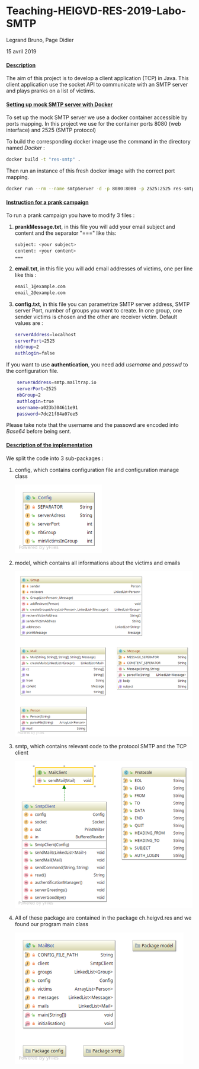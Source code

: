# Teaching-HEIGVD-RES-2019-Labo-SMTP

Legrand Bruno, Page Didier

15 avril 2019

#### <u>Description</u>

The aim of this project is to develop a client application (TCP) in Java. This client application use the socket API to communicate with an SMTP server and plays pranks on a list of victims.



#### <u>Setting up mock SMTP server with Docker</u>

To set up the mock SMTP server we use a docker container accessible by ports mapping. In this project we use for the container ports 8080 (web interface) and 2525 (SMTP protocol) 

To build the corresponding docker image use the command in the directory named *Docker* :

```bash
docker build -t "res-smtp" .  


```

Then run an instance of this fresh docker image with the correct port mapping.

```bash
docker run --rm --name smtpServer -d -p 8080:8080 -p 2525:2525 res-smtp

```

#### <u>Instruction for a prank campaign</u>

To run a prank campaign you have to modify 3 files : 

1. **prankMessage.txt**, in this file you will add your email subject and content and the separator "===" like this:

   ```bash
   subject: <your subject>
   content: <your content>
   ===
   ```

2. **email.txt**, in this file you will add email addresses of victims, one per line like this :

   ```bash
   email_1@example.com
   email_2@example.com
   ```

   

3. **config.txt**, in this file you can parametrize SMTP server address, SMTP server Port, number of groups you want to create. In one group, one sender victims is chosen and the other are receiver victim. Default values are :

   ```bash
   serverAddress=localhost
   serverPort=2525
   nbGroup=2
   authlogin=false
   ```


If you want to use **authentication**, you need add *username* and *passwd* to the configuration file. 

```bash
    serverAddress=smtp.mailtrap.io
    serverPort=2525
    nbGroup=2
    authlogin=true
    username=a023b304611e91
    password=7dc21f84a07ee5
```

Please take note that the username and the passowd are encoded into *Base64* before being sent.

#### <u>Description of the implementation</u>

We split the code into 3 sub-packages :

1. config, which contains configuration file and configuration manage class

   ![](images/Config.png)

2. model, which contains all informations about the victims and emails

   ![](images/model.png)

3. smtp, which contains relevant code to the protocol SMTP and the TCP client

   ![](images/SMTP.png)

4. All of these package are contained in the package ch.heigvd.res and we found our program main class

    ![](images/MailBot.png)



